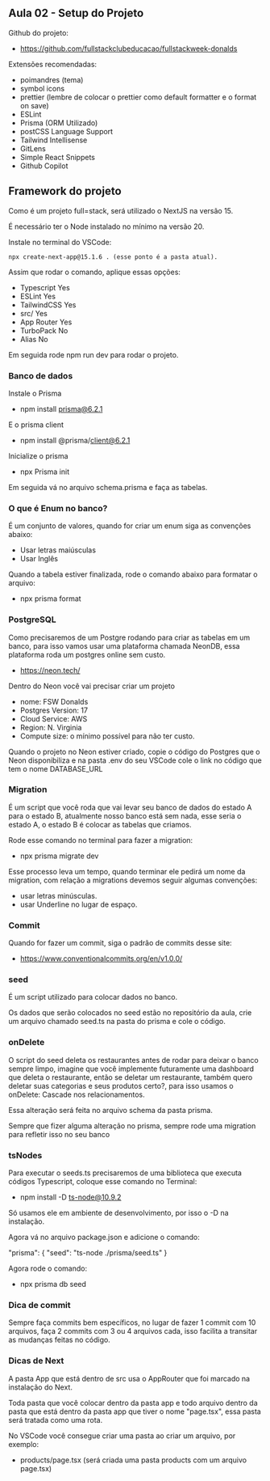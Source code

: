 ## Aula 02 - Setup do Projeto

Github do projeto:

- https://github.com/fullstackclubeducacao/fullstackweek-donalds

Extensões recomendadas:

- poimandres (tema)
- symbol icons
- prettier (lembre de colocar o prettier como default formatter e o format on save)
- ESLint
- Prisma (ORM Utilizado)
- postCSS Language Support
- Tailwind Intellisense
- GitLens
- Simple React Snippets
- Github Copilot

## Framework do projeto

Como é um projeto full=stack, será utilizado o NextJS na versão 15.

É necessário ter o Node instalado no mínimo na versão 20.

Instale no terminal do VSCode:

```
npx create-next-app@15.1.6 . (esse ponto é a pasta atual).
```

Assim que rodar o comando, aplique essas opções:

- Typescript Yes
- ESLint Yes
- TailwindCSS Yes
- src/ Yes
- App Router Yes
- TurboPack No
- Alias No

Em seguida rode npm run dev para rodar o projeto.

### Banco de dados

Instale o Prisma

- npm install prisma@6.2.1

E o prisma client

- npm install @prisma/client@6.2.1

Inicialize o prisma

- npx Prisma init

Em seguida vá no arquivo schema.prisma e faça as tabelas.

### O que é Enum no banco?

É um conjunto de valores, quando for criar um enum siga as convenções abaixo:

- Usar letras maiúsculas
- Usar Inglês

Quando a tabela estiver finalizada, rode o comando abaixo para formatar o arquivo:

- npx prisma format

### PostgreSQL

Como precisaremos de um Postgre rodando para criar as tabelas em um banco, para isso vamos usar uma plataforma chamada NeonDB, essa plataforma roda um postgres online sem custo.

- https://neon.tech/

Dentro do Neon você vai precisar criar um projeto

- nome: FSW Donalds
- Postgres Version: 17
- Cloud Service: AWS
- Region: N. Virginia
- Compute size: o mínimo possível para não ter custo.

Quando o projeto no Neon estiver criado, copie o código do Postgres que o Neon disponibiliza e na pasta .env do seu VSCode cole o link no código que tem o nome DATABASE_URL

### Migration

É um script que você roda que vai levar seu banco de dados do estado A para o estado B, atualmente nosso banco está sem nada, esse seria o estado A, o estado B é colocar as tabelas que criamos.

Rode esse comando no terminal para fazer a migration:

- npx prisma migrate dev

Esse processo leva um tempo, quando terminar ele pedirá um nome da migration, com relação a migrations devemos seguir algumas convenções:

- usar letras minúsculas.
- usar Underline no lugar de espaço.

### Commit

Quando for fazer um commit, siga o padrão de commits desse site:

- https://www.conventionalcommits.org/en/v1.0.0/

### seed

É um script utilizado para colocar dados no banco.

Os dados que serão colocados no seed estão no repositório da aula, crie um arquivo chamado seed.ts na pasta do prisma e cole o código.

### onDelete

O script do seed deleta os restaurantes antes de rodar para deixar o banco sempre limpo, imagine que você implemente futuramente uma dashboard que deleta o restaurante, então se deletar um restaurante, também quero deletar suas categorias e seus produtos certo?, para isso usamos o onDelete: Cascade nos relacionamentos.

Essa alteração será feita no arquivo schema da pasta prisma.

Sempre que fizer alguma alteração no prisma, sempre rode uma migration para refletir isso no seu banco

### tsNodes

Para executar o seeds.ts precisaremos de uma biblioteca que executa códigos Typescript, coloque esse comando no Terminal:

- npm install -D ts-node@10.9.2

Só usamos ele em ambiente de desenvolvimento, por isso o -D na instalação.

Agora vá no arquivo package.json e adicione o comando:

"prisma": {
"seed": "ts-node ./prisma/seed.ts"
}

Agora rode o comando:

- npx prisma db seed

### Dica de commit

Sempre faça commits bem específicos, no lugar de fazer 1 commit com 10 arquivos, faça 2 commits com 3 ou 4 arquivos cada, isso facilita a transitar as mudanças feitas no código.

### Dicas de Next

A pasta App que está dentro de src usa o AppRouter que foi marcado na instalação do Next.

Toda pasta que você colocar dentro da pasta app e todo arquivo dentro da pasta que está dentro da pasta app que tiver o nome "page.tsx", essa pasta será tratada como uma rota.

No VSCode você consegue criar uma pasta ao criar um arquivo, por exemplo:

- products/page.tsx (será criada uma pasta products com um arquivo page.tsx)

